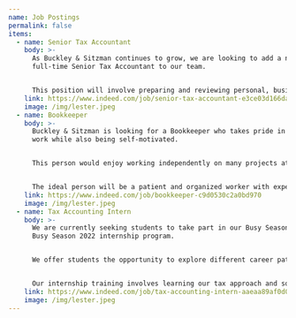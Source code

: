 ```yaml
---
name: Job Postings
permalink: false
items:
  - name: Senior Tax Accountant
    body: >-
      As Buckley & Sitzman continues to grow, we are looking to add a new
      full-time Senior Tax Accountant to our team.


      This position will involve preparing and reviewing personal, business and non-profit tax returns, advising individual and business clients on current tax planning strategies, and supporting other members of our team by providing exceptional client service.
    link: https://www.indeed.com/job/senior-tax-accountant-e3ce03d166da4a42
    image: /img/lester.jpeg
  - name: Bookkeeper
    body: >-
      Buckley & Sitzman is looking for a Bookkeeper who takes pride in their
      work while also being self-motivated.


      This person would enjoy working independently on many projects at once and embrace the importance of completing accurate work. Candidates will be responsible for a broad range of tasks.


      The ideal person will be a patient and organized worker with experience and knowledge in the accounting industry. We will value your attention to detail, cooperative attitude, and the ability to do your job consistently. The candidate will appreciate working with colleagues in a friendly environment that has a strong sense of family.
    link: https://www.indeed.com/job/bookkeeper-c9d0530c2a0bd970
    image: /img/lester.jpeg
  - name: Tax Accounting Intern
    body: >-
      We are currently seeking students to take part in our Busy Season 2021 or
      Busy Season 2022 internship program.


      We offer students the opportunity to explore different career paths, work on meaningful client engagement, interact with firm partners, managers, and staff, participate in office meetings and social events, and gain an inside look into our unique firm culture.


      Our internship training involves learning our tax approach and software to gain experience preparing both individual and business tax returns, and supporting other members of our team by providing exceptional client service.
    link: https://www.indeed.com/job/tax-accounting-intern-aaeaa89af0d0fece
    image: /img/lester.jpeg
---
```


